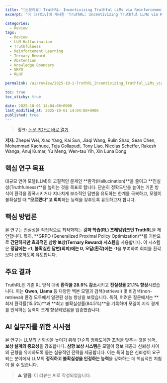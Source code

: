 ```yaml
---
title: "[논문리뷰] TruthRL: Incentivizing Truthful LLMs via Reinforcement Learning"
excerpt: "이 [arXiv]에 게시한 'TruthRL: Incentivizing Truthful LLMs via Reinforcement Learning' 논문에 대한 자세한 리뷰입니다."

categories:
  - Review
tags:
  - Review
  - LLM Hallucination
  - Truthfulness
  - Reinforcement Learning
  - Ternary Reward
  - Abstention
  - Knowledge Boundary
  - GRPO
  - RLHF

permalink: /ai/review/2025-10-1-TruthRL_Incentivizing_Truthful_LLMs_via_Reinforcement_Learning/

toc: true
toc_sticky: true

date: 2025-10-01 14:04:08+0900
last_modified_at: 2025-10-01 14:04:08+0900
published: true
---
```

> **링크:** [논문 PDF로 바로 열기](https://arxiv.org/abs/2509.25760)

**저자:** Zhepei Wei, Xiao Yang, Kai Sun, Jiaqi Wang, Rulin Shao, Sean Chen, Mohammad Kachuee, Teja Gollapudi, Tony Liao, Nicolas Scheffer, Rakesh Wanga, Anuj Kumar, Yu Meng, Wen-tau Yih, Xin Luna Dong



## 핵심 연구 목표
대규모 언어 모델(LLM)의 고질적인 문제인 **환각(Hallucination)**을 줄이고 **진실성(Truthfulness)**을 높이는 것을 목표로 합니다. 단순히 정확도만을 높이는 기존 방식이 환각을 증폭시키거나 지나치게 보수적인 답변을 유도하는 한계를 극복하고, 모델이 불확실할 때 **"모르겠다"고 회피**하는 능력을 갖추도록 유도하고자 합니다.

## 핵심 방법론
본 연구는 진실성을 직접적으로 최적화하는 **강화 학습(RL) 프레임워크인 TruthRL**을 제안합니다. 특히, **GRPO (Generalized Proximal Policy Optimization)**를 기반으로 **간단하지만 효과적인 삼항 보상(Ternary Reward) 시스템**을 사용합니다. 이 시스템은 **정답에는 +1, 불확실한 답변(회피)에는 0, 오답(환각)에는 -1**을 부여하여 회피를 환각보다 선호하도록 유도합니다.

## 주요 결과
TruthRL은 기존 RL 방식 대비 **환각을 28.9% 감소**시키고 **진실성을 21.1% 향상**시켰습니다. 이는 **Qwen, Llama** 등 다양한 백본 모델과 검색(retrieval) 및 비검색(non-retrieval) 환경 모두에서 일관된 성능 향상을 보였습니다. 특히, 어려운 질문에서는 **최저 환각률(15.5%)**과 **최고 불확실성률(84.5%)**을 기록하며 모델이 지식 경계를 인식하는 능력이 크게 향상되었음을 입증했습니다.

## AI 실무자를 위한 시사점
본 연구는 LLM의 신뢰성을 높이기 위해 단순히 정확도에만 초점을 맞추는 것을 넘어, **보상 설계의 중요성**을 강조합니다. **삼항 보상 시스템**은 모델이 정보 제공과 신뢰성 사이의 균형을 유지하도록 돕는 실용적인 전략을 제공합니다. 이는 특히 높은 신뢰성이 요구되는 분야에서 LLM의 **정직하고 불확실성을 인정하는 능력**을 강화하는 데 핵심적인 지침이 될 수 있습니다.

> ⚠️ **알림:** 이 리뷰는 AI로 작성되었습니다.